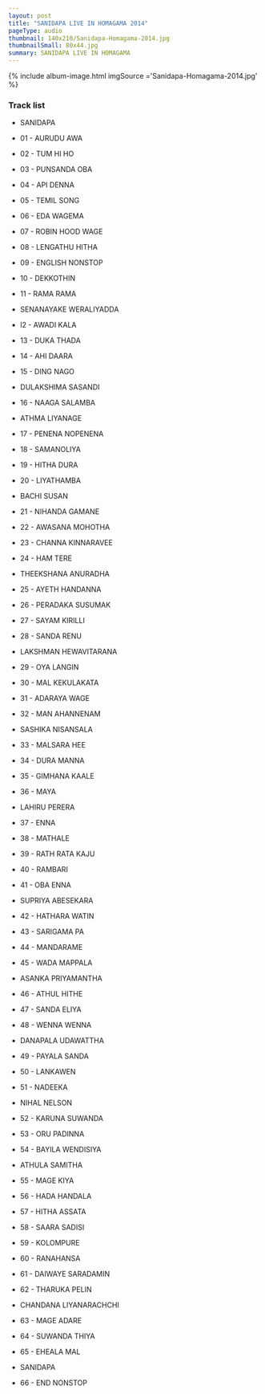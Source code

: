 ```yaml
---
layout: post
title: "SANIDAPA LIVE IN HOMAGAMA 2014"
pageType: audio
thumbnail: 140x210/Sanidapa-Homagama-2014.jpg
thumbnailSmall: 80x44.jpg
summary: SANIDAPA LIVE IN HOMAGAMA
---
```


<div class="ab-player" data-boourl="https://audioboom.com/publishing/playlist/v3?autoplay=false&boo_content_type=playlist&data_for_content_type=1275904&image_option=small&link_color=%2358d1eb&player_theme=light&show_title=true&src=https%3A%2F%2Fapi.audioboom.com%2Fplaylists%2F1275904-sanidapa-live-in-homagama-2014" data-boowidth="100%" data-maxheight="285" data-iframestyle="background-color:transparent; display:block; min-width:300px; max-width:700px;" style="background-color:transparent;"></div><script type="text/javascript">(function() { var po = document.createElement("script"); po.type = "text/javascript"; po.async = true; po.src = "https://d15mj6e6qmt1na.cloudfront.net/cdn/embed.js"; var s = document.getElementsByTagName("script")[0]; s.parentNode.insertBefore(po, s); })();</script>

{% include album-image.html imgSource ='Sanidapa-Homagama-2014.jpg' %}

### Track list 

-   SANIDAPA

-   01 - AURUDU AWA 
-   02 - TUM HI HO 
-   03 - PUNSANDA OBA   
-   04 - API DENNA 
-   05 - TEMIL SONG 
-   06 - EDA WAGEMA 
-   07 - ROBIN HOOD WAGE
-   08 - LENGATHU HITHA
-   09 - ENGLISH NONSTOP 
-   10 - DEKKOTHIN
-   11 - RAMA RAMA

-   SENANAYAKE WERALIYADDA

-   l2 - AWADI KALA
-   13 - DUKA THADA  
-   14 - AHI DAARA  
-   15 - DING NAGO  

-   DULAKSHIMA SASANDI 

-   16 - NAAGA SALAMBA 

-   ATHMA LIYANAGE

-   17 - PENENA NOPENENA 
-   18 - SAMANOLIYA 
-   19 - HITHA DURA  
-   20 - LIYATHAMBA

-   BACHI SUSAN

-   21 - NIHANDA GAMANE 
-   22 - AWASANA MOHOTHA  
-   23 - CHANNA KINNARAVEE  
-   24 - HAM TERE  

-   THEEKSHANA ANURADHA
 
-   25 - AYETH HANDANNA  
-   26 - PERADAKA SUSUMAK  
-   27 - SAYAM KIRILLI  
-   28 - SANDA RENU 

-   LAKSHMAN HEWAVITARANA

-   29 - OYA LANGIN 
-   30 - MAL KEKULAKATA  
-   31 - ADARAYA WAGE  
-   32 - MAN AHANNENAM 

-   SASHIKA NISANSALA

-   33 - MALSARA HEE  
-   34 - DURA MANNA  
-   35 - GIMHANA KAALE  
-   36 - MAYA 

-   LAHIRU PERERA

-   37 - ENNA  
-   38 - MATHALE  
-   39 - RATH RATA KAJU  
-   40 - RAMBARI  
-   41 - OBA ENNA  

-   SUPRIYA ABESEKARA

-   42 - HATHARA WATIN  
-   43 - SARIGAMA PA  
-   44 - MANDARAME  
-   45 - WADA MAPPALA 

-   ASANKA PRIYAMANTHA

-   46 - ATHUL HITHE  
-   47 - SANDA ELIYA 
-   48 - WENNA WENNA 

-   DANAPALA UDAWATTHA

-   49 - PAYALA SANDA  
-   50 - LANKAWEN  
-   51 - NADEEKA  

-   NIHAL NELSON

-   52 - KARUNA SUWANDA 
-   53 - ORU PADINNA  
-   54 - BAYILA WENDISIYA  

-   ATHULA SAMITHA

-   55 - MAGE KIYA  
-   56 - HADA HANDALA  
-   57 - HITHA ASSATA 
-   58 - SAARA SADISI  
-   59 - KOLOMPURE 
-   60 - RANAHANSA 
-   61 - DAIWAYE SARADAMIN 
-   62 - THARUKA PELIN 

-   CHANDANA LIYANARACHCHI

-   63 - MAGE ADARE 
-   64 - SUWANDA THIYA 
-   65 - EHEALA MAL

-   SANIDAPA

-   66 - END NONSTOP
